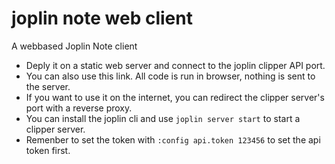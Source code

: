 # joplin note web client
 A webbased Joplin Note client
* Deply it on a static web server and connect to the joplin clipper API port.
* You can also use this link. All code is run in browser, nothing is sent to the server.
* If you want to use it on the internet, you can redirect the clipper server's port with a reverse proxy.
* You can install the joplin cli and use `joplin server start` to start a clipper server.
* Remenber to set the token with `:config api.token 123456` to set the api token first.
